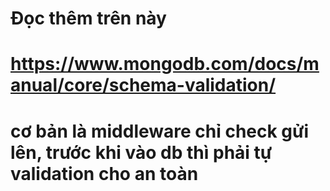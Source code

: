# Đọc thêm trên này 
# https://www.mongodb.com/docs/manual/core/schema-validation/

# cơ bản là middleware chỉ check gửi lên, trước khi vào db thì phải tự validation cho an toàn